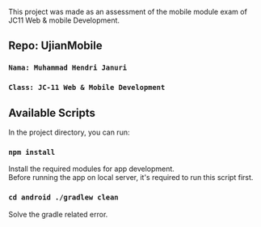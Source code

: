This project was made as an assessment of the mobile module exam of JC11 Web & mobile Development. <br />

## Repo: UjianMobile
### `Nama: Muhammad Hendri Januri`
### `Class: JC-11 Web & Mobile Development`

## Available Scripts

In the project directory, you can run:

### `npm install`

Install the required modules for app development.<br />
Before running the app on local server, it's required to run this script first.

### `cd android ./gradlew clean`

Solve the gradle related error.
